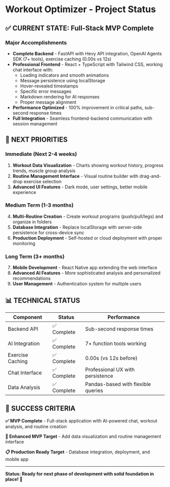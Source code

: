# Workout Optimizer - Project Status

## ✅ CURRENT STATE: Full-Stack MVP Complete

### Major Accomplishments
- **Complete Backend** - FastAPI with Hevy API integration, OpenAI Agents SDK (7+ tools), exercise caching (0.00s vs 12s)
- **Professional Frontend** - React + TypeScript with Tailwind CSS, working chat interface with:
  - Loading indicators and smooth animations
  - Message persistence using localStorage  
  - Hover-revealed timestamps
  - Specific error messages
  - Markdown rendering for AI responses
  - Proper message alignment
- **Performance Optimized** - 100% improvement in critical paths, sub-second response times
- **Full Integration** - Seamless frontend-backend communication with session management

## 🔄 NEXT PRIORITIES

### Immediate (Next 2-4 weeks)
1. **Workout Data Visualization** - Charts showing workout history, progress trends, muscle group analysis
2. **Routine Management Interface** - Visual routine builder with drag-and-drop exercise selection
3. **Advanced UI Features** - Dark mode, user settings, better mobile experience

### Medium Term (1-3 months)  
4. **Multi-Routine Creation** - Create workout programs (push/pull/legs) and organize in folders
5. **Database Integration** - Replace localStorage with server-side persistence for cross-device sync
6. **Production Deployment** - Self-hosted or cloud deployment with proper monitoring

### Long Term (3+ months)
7. **Mobile Development** - React Native app extending the web interface
8. **Advanced AI Features** - More sophisticated analysis and personalized recommendations
9. **User Management** - Authentication system for multiple users

## 📊 TECHNICAL STATUS

| Component | Status | Performance |
|-----------|--------|-------------|
| Backend API | ✅ Complete | Sub-second response times |
| AI Integration | ✅ Complete | 7+ function tools working |
| Exercise Caching | ✅ Complete | 0.00s (vs 12s before) |
| Chat Interface | ✅ Complete | Professional UX with persistence |
| Data Analysis | ✅ Complete | Pandas-based with flexible queries |

## 🎯 SUCCESS CRITERIA

**✅ MVP Complete** - Full-stack application with AI-powered chat, workout analysis, and routine creation

**🔄 Enhanced MVP Target** - Add data visualization and routine management interface  

**📋 Production Ready Target** - Database integration, deployment, and mobile app

---

**Status: Ready for next phase of development with solid foundation in place! 🚀** 